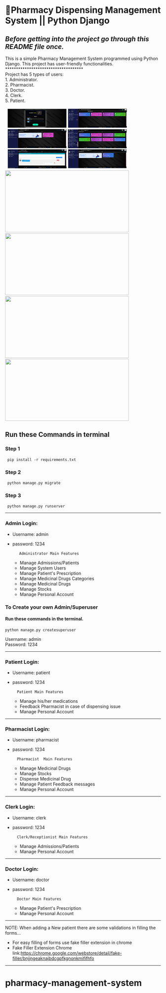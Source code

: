 # 🏥Pharmacy Dispensing Management System || Python Django
<h2><b><i>Before getting into the project go through this README file once.</i></b></h2>

   <p>This is a simple Pharmacy Management System programmed using Python Django. This project has user-friendly functionalities.<br>
   ************************************<br>
   Project has 5 types of users:<br>
      1. Administrator.<br>
      2. Pharmacist.<br>
      3. Doctor.<br>
      4. Clerk.<br>
      5. Patient.</p>

<div>
<img src="https://github.com/Mohan2703/Health-Hub/blob/main/pharmacy-management-system-master/screenshot/HealthHub.png" width="400" height="200" />
<img src="https://github.com/devhasibulislam/pharmacy-management-system/blob/master/screenshot/Pharmacist.png" width="400" height="200" />
</div>
<div>
<img src="https://github.com/devhasibulislam/pharmacy-management-system/blob/master/screenshot/Doctor%20Login.png" width="400" height="200" />
<img src="https://github.com/devhasibulislam/pharmacy-management-system/blob/master/screenshot/Receptionist%20Login.png" width="400" height="200" />
<img src="https://github.com/devhasibulislam/pharmacy-management-system/blob/master/screenshot/Patient%20login.png" width="400" height="200" />
</div>

## Run these Commands in terminal
### Step 1
     pip install -r requirements.txt
### Step 2
     python manage.py migrate
### Step 3
     python manage.py runserver
-----------------------------------------------------------------------------------


### Admin Login: 
- Username: admin
- password: 1234  
  
         Administrator Main Features
     - Manage Admissions/Patients
     - Manage System Users
     - Manage Patient's Prescription
     - Manage Medicinal Drugs Categories
     - Manage Medicinal Drugs
     - Manage Stocks
     - Manage Personal Account

### To Create your own Admin/Superuser
#### Run these commands in the terminal.
    python manage.py createsuperuser
Username: admin<br>
Password: 1234<br>

------------------------------------------------------------------------------------
### Patient Login:
- Username: patient
- password: 1234

        Patient Main Features
     - Manage his/her medications
     - Feedback Pharmacist in case of dispensing issue
     - Manage Personal Account

-----------------------------------------------------------------------------------
### Pharmacist Login:
- Username: pharmacist
- password: 1234

        Pharmacist  Main Features
     - Manage Medicinal Drugs
     - Manage Stocks
     - Dispense Medicinal Drug
     - Manage Patient Feedback messages
     - Manage Personal Account

-------------------------------------------------------------------------------------
### Clerk Login:
- Username: clerk
- password: 1234

        Clerk/Receptionist Main Features
     - Manage Admissions/Patients
     - Manage Personal Account

------------------------------------------------------------------------------------
### Doctor Login:
- Username: doctor
- password: 1234
        
        Doctor Main Features
     - Manage Patient's Prescription
     - Manage Personal Account

-----------------------------------------------------------------------------------

NOTE: When adding a New patient there are some validations in filling the forms...
- For easy filling of forms use fake filler extension in chrome 
- Fake Filler Extension Chrome link:https://chrome.google.com/webstore/detail/fake-filler/bnjjngeaknajbdcgpfkgnonkmififhfo

--------------------------------------------------------------------------------------
# pharmacy-management-system
